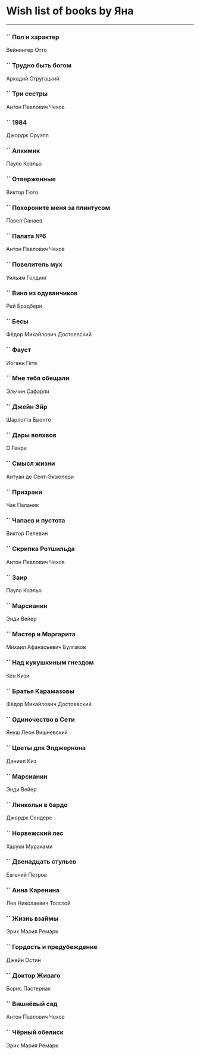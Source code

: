 # Wish list of books by Яна
---

### `` Пол и характер
Вейнингер Отто

### `` Трудно быть богом
Аркадий Стругацкий

### `` Три сестры
Антон Павлович Чехов

### `` 1984
Джордж Оруэлл

### `` Алхимик
Пауло Коэльо

### `` Отверженные
Виктор Гюго

### `` Похороните меня за плинтусом
Павел Санаев

### `` Палата №6
Антон Павлович Чехов

### `` Повелитель мух
Уильям Голдинг

### `` Вино из одуванчиков
Рей Брэдбери

### `` Бесы
Фёдор Михайлович Достоевский

### `` Фауст
Иоганн Гёте

### `` Мне тебя обещали
Эльчин Сафарли

### `` Джейн Эйр
Шарлотта Бронте

### `` Дары волхвов
О Генри

### `` Смысл жизни
Антуан де Сент-Экзюпери

### `` Призраки
Чак Паланик

### `` Чапаев и пустота
Виктор Пелевин

### `` Скрипка Ротшильда
Антон Павлович Чехов

### `` Заир
Пауло Коэльо

### `` Марсианин
Энди Вейер

### `` Мастер и Маргарита
Михаил Афанасьевич Булгаков

### `` Над кукушкиным гнездом
Кен Кизи

### `` Братья Карамазовы
Фёдор Михайлович Достоевский

### `` Одиночество в Сети
Януш Леон Вишневский

### `` Цветы для Элджернона
Даниел Киз

### `` Марсианин
Энди Вейер

### `` Линкольн в бардо
Джордж Сондерс

### `` Норвежский лес
Харуки Мураками

### `` Двенадцать стульев
Евгений Петров

### `` Анна Каренина
Лев Николаевич Толстой

### `` Жизнь взаймы
Эрих Мария Ремарк

### `` Гордость и предубеждение
Джейн Остин

### `` Доктор Живаго
Борис Пастернак

### `` Вишнёвый сад
Антон Павлович Чехов

### `` Чёрный обелиск
Эрих Мария Ремарк

